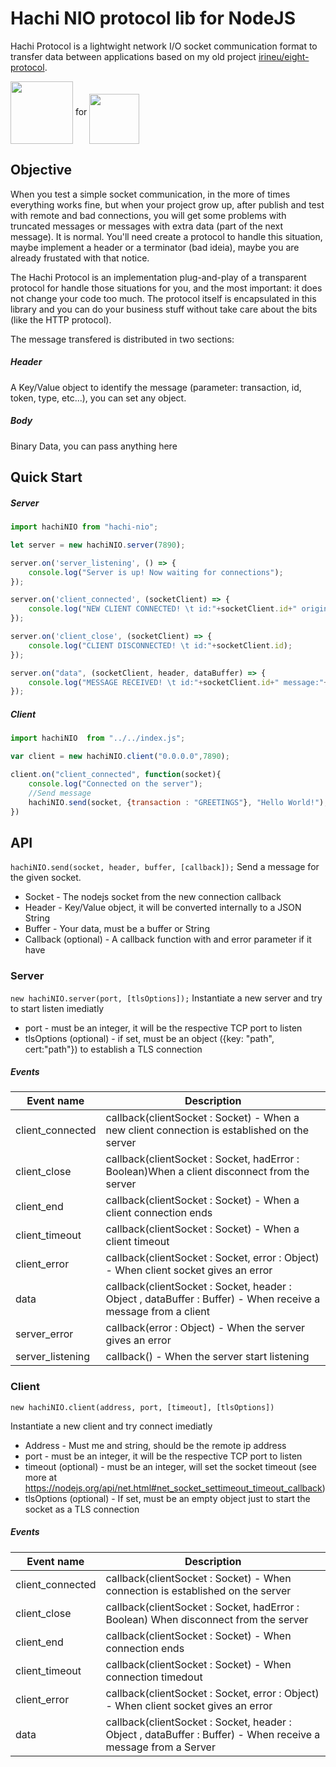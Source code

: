 # Hachi NIO protocol lib for NodeJS

Hachi Protocol is a lightwight network I/O socket communication format to transfer data between applications based on my old project [irineu/eight-protocol](https://github.com/irineu/eight-protocol). 

<img src="http://irineuantunes.com/hachi-protocol.svg" height="100" valign="middle"> for <img src="http://irineuantunes.com/logo-node-js-512.png" height="80" valign="bottom">

## Objective
When you test a simple socket communication, in the more of times everything works fine, but when your project grow up, after publish and test with remote and bad connections, you will get some problems with truncated messages or messages with extra data (part of the next message). It is normal. You'll need create a protocol to handle this situation, maybe implement a header or a terminator (bad ideia), maybe you are already frustated with that notice.

The Hachi Protocol is an implementation plug-and-play of a transparent protocol for handle those situations for you, and the most important: it does not change your code too much. The protocol itself is encapsulated in this library and you can do your business stuff without take care about the bits (like the HTTP protocol).

The message transfered is distributed in two sections:
##### Header
A Key/Value object to identify the message (parameter: transaction, id, token, type, etc...), you can set any object.
##### Body
Binary Data, you can pass anything here

## Quick Start

##### Server
```javascript
import hachiNIO from "hachi-nio";

let server = new hachiNIO.server(7890);

server.on('server_listening', () => {
	console.log("Server is up! Now waiting for connections");
});

server.on('client_connected', (socketClient) => {
	console.log("NEW CLIENT CONNECTED! \t id:"+socketClient.id+" origin:"+socketClient.address().address);
});

server.on('client_close', (socketClient) => {
	console.log("CLIENT DISCONNECTED! \t id:"+socketClient.id);
});

server.on("data", (socketClient, header, dataBuffer) => {
	console.log("MESSAGE RECEIVED! \t id:"+socketClient.id+" message:"+dataBuffer.toString());
});
```

##### Client
```javascript
import hachiNIO  from "../../index.js";

var client = new hachiNIO.client("0.0.0.0",7890);

client.on("client_connected", function(socket){
	console.log("Connected on the server");
	//Send message
	hachiNIO.send(socket, {transaction : "GREETINGS"}, "Hello World!");
})
```

## API

`hachiNIO.send(socket, header, buffer, [callback]);`
Send a message for the given socket.
* Socket - The nodejs socket from the new connection callback
* Header - Key/Value object, it will be converted internally to a JSON String
* Buffer - Your data, must be a buffer or String
* Callback (optional) - A callback function with and error parameter if it have

### Server
`new hachiNIO.server(port, [tlsOptions]);`
Instantiate a new server and try to start listen imediatly
* port - must be an integer, it will be the respective TCP port to listen
* tlsOptions (optional) - if set, must be an object ({key: "path", cert:"path"}) to establish a TLS connection
 
##### Events

| Event name       | Description                  |
|------------------|---------------------------------------------------------------------------------------------------------------|
| client_connected | callback(clientSocket : Socket) - When a new client connection is established on the server                   |
| client_close     | callback(clientSocket : Socket, hadError : Boolean)When a client disconnect from the server                   |
| client_end       | callback(clientSocket : Socket) - When a client connection ends                                               |
| client_timeout   | callback(clientSocket : Socket) - When a client timeout                                                       |
| client_error     | callback(clientSocket : Socket, error : Object) - When client socket gives an error                           |
| data             | callback(clientSocket : Socket, header : Object , dataBuffer : Buffer) - When receive a message from a client |
| server_error     | callback(error : Object) - When the server gives an error                                                     |
| server_listening | callback() - When the server start listening                                                                  |

### Client

`new hachiNIO.client(address, port, [timeout], [tlsOptions])`

Instantiate a new client and try connect imediatly

* Address - Must me and string, should be the remote ip address
* port - must be an integer, it will be the respective TCP port to listen
* timeout (optional) - must be an integer, will set the socket timeout (see more at https://nodejs.org/api/net.html#net_socket_settimeout_timeout_callback)
* tlsOptions (optional) - If set, must be an empty object just to start the socket as a TLS connection

##### Events

| Event name       | Description                                                                                                   |
|------------------|---------------------------------------------------------------------------------------------------------------|
| client_connected | callback(clientSocket : Socket) - When connection is established on the server                                |
| client_close     | callback(clientSocket : Socket, hadError : Boolean) When disconnect from the server                           |
| client_end       | callback(clientSocket : Socket) - When connection ends                                                        |
| client_timeout   | callback(clientSocket : Socket) - When connection timedout                                                    |
| client_error     | callback(clientSocket : Socket, error : Object) - When client socket gives an error                           |
| data             | callback(clientSocket : Socket, header : Object , dataBuffer : Buffer) - When receive a message from a Server |




